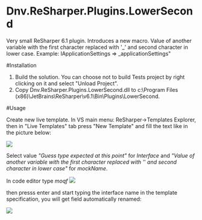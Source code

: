 Dnv.ReSharper.Plugins.LowerSecond
=================================

Very small ReSharper 6.1 plugin. Introduces a new macro. 
Value of another variable with the first character replaced with '_' and second character in lower case. 
Example: IApplicationSettings => _applicationSettings"

#Installation

1. Build the solution. You can choose not to build Tests project by right clicking on it and select "Unload Project".
2. Copy Dnv.ReSharper.Plugins.LowerSecond.dll to c:\Program Files (x86)\JetBrains\ReSharper\v6.1\Bin\Plugins\LowerSecond.

#Usage

Create new live template. In VS main menu: ReSharper->Templates Explorer, then in "Live Templates" tab press "New Template" and fill the text like in the picture below:

![](https://dl.dropboxusercontent.com/u/4554470/retempl.png)
    
Select value _"Guess type expected at this point"_ for $Interface$ and _"Value of another variable with the first character replaced with '_' _and second character in lower case"_ for $mockName$.

In code editor type _moqf_
![](https://dl.dropboxusercontent.com/u/4554470/retempl_templ.png)

then presss enter and start typing the interface name in the template specification, you will get field automatically renamed:

![](https://dl.dropboxusercontent.com/u/4554470/retempl_result.png)



